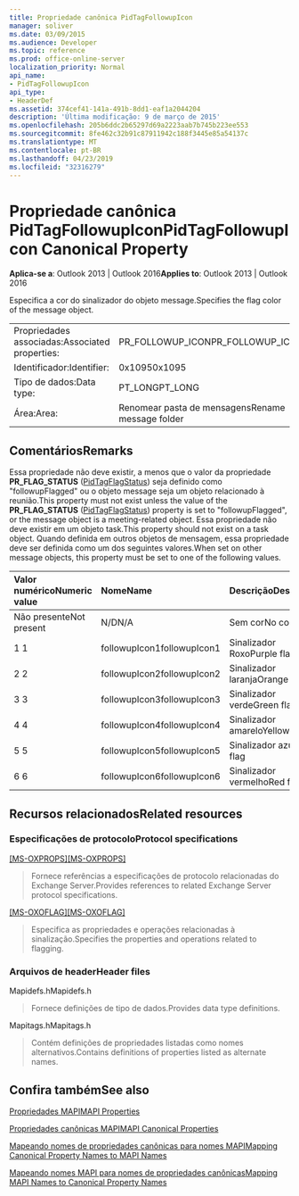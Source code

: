 ```yaml
---
title: Propriedade canônica PidTagFollowupIcon
manager: soliver
ms.date: 03/09/2015
ms.audience: Developer
ms.topic: reference
ms.prod: office-online-server
localization_priority: Normal
api_name:
- PidTagFollowupIcon
api_type:
- HeaderDef
ms.assetid: 374cef41-141a-491b-8dd1-eaf1a2044204
description: 'Última modificação: 9 de março de 2015'
ms.openlocfilehash: 205b6ddc2b65297d69a2223aab7b745b223ee553
ms.sourcegitcommit: 8fe462c32b91c87911942c188f3445e85a54137c
ms.translationtype: MT
ms.contentlocale: pt-BR
ms.lasthandoff: 04/23/2019
ms.locfileid: "32316279"
---
```

# <a name="pidtagfollowupicon-canonical-property"></a><span data-ttu-id="1887f-103">Propriedade canônica PidTagFollowupIcon</span><span class="sxs-lookup"><span data-stu-id="1887f-103">PidTagFollowupIcon Canonical Property</span></span>

  
  
<span data-ttu-id="1887f-104">**Aplica-se a**: Outlook 2013 | Outlook 2016</span><span class="sxs-lookup"><span data-stu-id="1887f-104">**Applies to**: Outlook 2013 | Outlook 2016</span></span> 
  
<span data-ttu-id="1887f-105">Especifica a cor do sinalizador do objeto message.</span><span class="sxs-lookup"><span data-stu-id="1887f-105">Specifies the flag color of the message object.</span></span>
  
|||
|:-----|:-----|
|<span data-ttu-id="1887f-106">Propriedades associadas:</span><span class="sxs-lookup"><span data-stu-id="1887f-106">Associated properties:</span></span>  <br/> |<span data-ttu-id="1887f-107">PR_FOLLOWUP_ICON</span><span class="sxs-lookup"><span data-stu-id="1887f-107">PR_FOLLOWUP_ICON</span></span>  <br/> |
|<span data-ttu-id="1887f-108">Identificador:</span><span class="sxs-lookup"><span data-stu-id="1887f-108">Identifier:</span></span>  <br/> |<span data-ttu-id="1887f-109">0x1095</span><span class="sxs-lookup"><span data-stu-id="1887f-109">0x1095</span></span>  <br/> |
|<span data-ttu-id="1887f-110">Tipo de dados:</span><span class="sxs-lookup"><span data-stu-id="1887f-110">Data type:</span></span>  <br/> |<span data-ttu-id="1887f-111">PT_LONG</span><span class="sxs-lookup"><span data-stu-id="1887f-111">PT_LONG</span></span>  <br/> |
|<span data-ttu-id="1887f-112">Área:</span><span class="sxs-lookup"><span data-stu-id="1887f-112">Area:</span></span>  <br/> |<span data-ttu-id="1887f-113">Renomear pasta de mensagens</span><span class="sxs-lookup"><span data-stu-id="1887f-113">Rename message folder</span></span>  <br/> |
   
## <a name="remarks"></a><span data-ttu-id="1887f-114">Comentários</span><span class="sxs-lookup"><span data-stu-id="1887f-114">Remarks</span></span>

<span data-ttu-id="1887f-115">Essa propriedade não deve existir, a menos que o valor da propriedade **PR_FLAG_STATUS** ([PidTagFlagStatus](pidtagflagstatus-canonical-property.md)) seja definido como "followupFlagged" ou o objeto message seja um objeto relacionado à reunião.</span><span class="sxs-lookup"><span data-stu-id="1887f-115">This property must not exist unless the value of the **PR_FLAG_STATUS** ([PidTagFlagStatus](pidtagflagstatus-canonical-property.md)) property is set to "followupFlagged", or the message object is a meeting-related object.</span></span> <span data-ttu-id="1887f-116">Essa propriedade não deve existir em um objeto task.</span><span class="sxs-lookup"><span data-stu-id="1887f-116">This property should not exist on a task object.</span></span> <span data-ttu-id="1887f-117">Quando definida em outros objetos de mensagem, essa propriedade deve ser definida como um dos seguintes valores.</span><span class="sxs-lookup"><span data-stu-id="1887f-117">When set on other message objects, this property must be set to one of the following values.</span></span>
  
|<span data-ttu-id="1887f-118">**Valor numérico**</span><span class="sxs-lookup"><span data-stu-id="1887f-118">**Numeric value**</span></span>|<span data-ttu-id="1887f-119">**Nome**</span><span class="sxs-lookup"><span data-stu-id="1887f-119">**Name**</span></span>|<span data-ttu-id="1887f-120">**Descrição**</span><span class="sxs-lookup"><span data-stu-id="1887f-120">**Description**</span></span>|
|:-----|:-----|:-----|
|<span data-ttu-id="1887f-121">Não presente</span><span class="sxs-lookup"><span data-stu-id="1887f-121">Not present</span></span>  <br/> |<span data-ttu-id="1887f-122">N/D</span><span class="sxs-lookup"><span data-stu-id="1887f-122">N/A</span></span>  <br/> |<span data-ttu-id="1887f-123">Sem cor</span><span class="sxs-lookup"><span data-stu-id="1887f-123">No color</span></span>  <br/> |
|<span data-ttu-id="1887f-124">1 </span><span class="sxs-lookup"><span data-stu-id="1887f-124">1</span></span>  <br/> |<span data-ttu-id="1887f-125">followupIcon1</span><span class="sxs-lookup"><span data-stu-id="1887f-125">followupIcon1</span></span>  <br/> |<span data-ttu-id="1887f-126">Sinalizador Roxo</span><span class="sxs-lookup"><span data-stu-id="1887f-126">Purple flag</span></span>  <br/> |
|<span data-ttu-id="1887f-127">2 </span><span class="sxs-lookup"><span data-stu-id="1887f-127">2</span></span>  <br/> |<span data-ttu-id="1887f-128">followupIcon2</span><span class="sxs-lookup"><span data-stu-id="1887f-128">followupIcon2</span></span>  <br/> |<span data-ttu-id="1887f-129">Sinalizador laranja</span><span class="sxs-lookup"><span data-stu-id="1887f-129">Orange flag</span></span>  <br/> |
|<span data-ttu-id="1887f-130">3 </span><span class="sxs-lookup"><span data-stu-id="1887f-130">3</span></span>  <br/> |<span data-ttu-id="1887f-131">followupIcon3</span><span class="sxs-lookup"><span data-stu-id="1887f-131">followupIcon3</span></span>  <br/> |<span data-ttu-id="1887f-132">Sinalizador verde</span><span class="sxs-lookup"><span data-stu-id="1887f-132">Green flag</span></span>  <br/> |
|<span data-ttu-id="1887f-133">4 </span><span class="sxs-lookup"><span data-stu-id="1887f-133">4</span></span>  <br/> |<span data-ttu-id="1887f-134">followupIcon4</span><span class="sxs-lookup"><span data-stu-id="1887f-134">followupIcon4</span></span>  <br/> |<span data-ttu-id="1887f-135">Sinalizador amarelo</span><span class="sxs-lookup"><span data-stu-id="1887f-135">Yellow flag</span></span>  <br/> |
|<span data-ttu-id="1887f-136">5 </span><span class="sxs-lookup"><span data-stu-id="1887f-136">5</span></span>  <br/> |<span data-ttu-id="1887f-137">followupIcon5</span><span class="sxs-lookup"><span data-stu-id="1887f-137">followupIcon5</span></span>  <br/> |<span data-ttu-id="1887f-138">Sinalizador azul</span><span class="sxs-lookup"><span data-stu-id="1887f-138">Blue flag</span></span>  <br/> |
|<span data-ttu-id="1887f-139">6 </span><span class="sxs-lookup"><span data-stu-id="1887f-139">6</span></span>  <br/> |<span data-ttu-id="1887f-140">followupIcon6</span><span class="sxs-lookup"><span data-stu-id="1887f-140">followupIcon6</span></span>  <br/> |<span data-ttu-id="1887f-141">Sinalizador vermelho</span><span class="sxs-lookup"><span data-stu-id="1887f-141">Red flag</span></span>  <br/> |
   
## <a name="related-resources"></a><span data-ttu-id="1887f-142">Recursos relacionados</span><span class="sxs-lookup"><span data-stu-id="1887f-142">Related resources</span></span>

### <a name="protocol-specifications"></a><span data-ttu-id="1887f-143">Especificações de protocolo</span><span class="sxs-lookup"><span data-stu-id="1887f-143">Protocol specifications</span></span>

<span data-ttu-id="1887f-144">[[MS-OXPROPS]](https://msdn.microsoft.com/library/f6ab1613-aefe-447d-a49c-18217230b148%28Office.15%29.aspx)</span><span class="sxs-lookup"><span data-stu-id="1887f-144">[[MS-OXPROPS]](https://msdn.microsoft.com/library/f6ab1613-aefe-447d-a49c-18217230b148%28Office.15%29.aspx)</span></span>
  
> <span data-ttu-id="1887f-145">Fornece referências a especificações de protocolo relacionadas do Exchange Server.</span><span class="sxs-lookup"><span data-stu-id="1887f-145">Provides references to related Exchange Server protocol specifications.</span></span>
    
<span data-ttu-id="1887f-146">[[MS-OXOFLAG]](https://msdn.microsoft.com/library/f1e50be4-ed30-4c2a-b5cb-8ff3aaaf9b91%28Office.15%29.aspx)</span><span class="sxs-lookup"><span data-stu-id="1887f-146">[[MS-OXOFLAG]](https://msdn.microsoft.com/library/f1e50be4-ed30-4c2a-b5cb-8ff3aaaf9b91%28Office.15%29.aspx)</span></span>
  
> <span data-ttu-id="1887f-147">Especifica as propriedades e operações relacionadas à sinalização.</span><span class="sxs-lookup"><span data-stu-id="1887f-147">Specifies the properties and operations related to flagging.</span></span>
    
### <a name="header-files"></a><span data-ttu-id="1887f-148">Arquivos de header</span><span class="sxs-lookup"><span data-stu-id="1887f-148">Header files</span></span>

<span data-ttu-id="1887f-149">Mapidefs.h</span><span class="sxs-lookup"><span data-stu-id="1887f-149">Mapidefs.h</span></span>
  
> <span data-ttu-id="1887f-150">Fornece definições de tipo de dados.</span><span class="sxs-lookup"><span data-stu-id="1887f-150">Provides data type definitions.</span></span>
    
<span data-ttu-id="1887f-151">Mapitags.h</span><span class="sxs-lookup"><span data-stu-id="1887f-151">Mapitags.h</span></span>
  
> <span data-ttu-id="1887f-152">Contém definições de propriedades listadas como nomes alternativos.</span><span class="sxs-lookup"><span data-stu-id="1887f-152">Contains definitions of properties listed as alternate names.</span></span>
    
## <a name="see-also"></a><span data-ttu-id="1887f-153">Confira também</span><span class="sxs-lookup"><span data-stu-id="1887f-153">See also</span></span>



[<span data-ttu-id="1887f-154">Propriedades MAPI</span><span class="sxs-lookup"><span data-stu-id="1887f-154">MAPI Properties</span></span>](mapi-properties.md)
  
[<span data-ttu-id="1887f-155">Propriedades canônicas MAPI</span><span class="sxs-lookup"><span data-stu-id="1887f-155">MAPI Canonical Properties</span></span>](mapi-canonical-properties.md)
  
[<span data-ttu-id="1887f-156">Mapeando nomes de propriedades canônicas para nomes MAPI</span><span class="sxs-lookup"><span data-stu-id="1887f-156">Mapping Canonical Property Names to MAPI Names</span></span>](mapping-canonical-property-names-to-mapi-names.md)
  
[<span data-ttu-id="1887f-157">Mapeando nomes MAPI para nomes de propriedades canônicas</span><span class="sxs-lookup"><span data-stu-id="1887f-157">Mapping MAPI Names to Canonical Property Names</span></span>](mapping-mapi-names-to-canonical-property-names.md)

